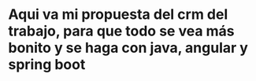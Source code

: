 # Aqui va mi propuesta del crm del trabajo, para que todo se vea más bonito y se haga con java, angular y spring boot